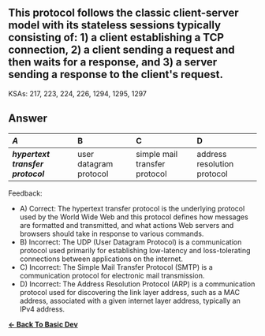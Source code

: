 ## This protocol follows the classic client-server model with its stateless sessions typically consisting of: 1) a client establishing a TCP connection, 2) a client sending a request and then waits for a response, and 3) a server sending a response to the client's request.

KSAs: 217, 223, 224, 226, 1294, 1295, 1297

## Answer
| ***A*** | B | C | D |
| :--- | :--- | :--- | :--- |
| ***hypertext transfer protocol*** | user datagram protocol | simple mail transfer protocol | address resolution protocol |


Feedback:

- A) Correct: The hypertext transfer protocol is the underlying protocol used by the World Wide Web and this protocol defines how messages are formatted and transmitted, and what actions Web servers and browsers should take in response to various commands.
- B) Incorrect: The UDP (User Datagram Protocol) is a communication protocol used primarily for establishing low-latency and loss-tolerating connections between applications on the internet.
- C) Incorrect: The Simple Mail Transfer Protocol (SMTP) is a communication protocol for electronic mail transmission.
- D) Incorrect: The Address Resolution Protocol (ARP) is a communication protocol used for discovering the link layer address, such as a MAC address, associated with a given internet layer address, typically an IPv4 address.

[**<- Back To Basic Dev**](../../../Basic_Dev.md)

